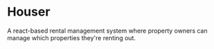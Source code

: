 # Houser
A react-based rental management system where property owners can manage which properties they're renting out.
